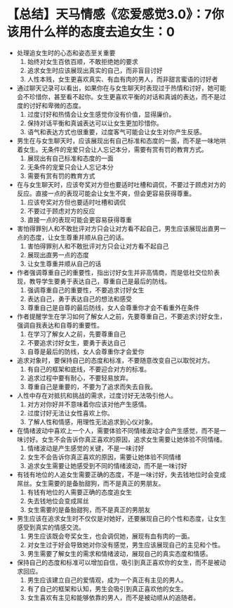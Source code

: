 # 【总结】天马情感《恋爱感觉3.0》：7你该用什么样的态度去追女生：0

-   处理追女生时的心态和姿态至关重要
    1.  始终对女生百依百顺，不敢拒绝她的要求
    2.  追求女生时应该展现出真实的自己，而非盲目讨好
    3.  人性本贱，女生更喜欢真实、有血有肉的男人，而非甜言蜜语的讨好者
-   通过聊天记录可以看出，如果你在与女生聊天时表现过于热情和讨好，她可能会不珍惜你，甚至看不起你。女生更喜欢平衡的对话和真诚的表达，而不是过度的讨好和卑微的态度。
    1.  过度讨好和热情会让女生感觉你没有价值，显得廉价。
    2.  保持对话平衡和真诚表达可以让女生更加珍惜你。
    3.  语气和表达方式也很重要，过度客气可能会让女生对你产生反感。
-   男生在与女生聊天时，应该展现出有自己标准和态度的一面，而不是一味地哄着女生。无条件的宠爱只会让人忘记本分，需要有赏有罚的教育方式。
    1.  展现出有自己标准和态度的一面
    2.  无条件的宠爱只会让人忘记本分
    3.  需要有赏有罚的教育方式
-   在与女生聊天时，应该夸奖对方但也要适时吐槽和调侃，不要过于顾虑对方的反应。直接一点的表现可能会让女生不爽，但会更容易获得尊重。
    1.  应该夸奖对方但也要适时吐槽和调侃
    2.  不要过于顾虑对方的反应
    3.  直接一点的表现可能会更容易获得尊重
-   害怕得罪别人和不敢批评对方只会让对方看不起自己，男生应该展现出直男一点的态度，让女生尊重并顺从自己的话。
    1.  害怕得罪别人和不敢批评对方只会让对方看不起自己
    2.  展现出直男一点的态度
    3.  让女生尊重并顺从自己的话
-   作者强调尊重自己的重要性，指出讨好女生并非高情商，而是低社交位阶表现，教导学生要勇于表达自己，尊重自己是最后的防线。
    1.  强调尊重自己的重要性，不要追求讨好女生
    2.  表达自己，勇于表达自己的想法和感受
    3.  尊重自己是自尊的最后防线，女人会尊重你才会不看重外在条件
-   作者提醒学生在学习如何了解女人之前，先要尊重自己，不要追求讨好女生，强调自我表达和自尊的重要性。
    1.  在学习了解女人之前，先要尊重自己
    2.  不要追求讨好女生，要勇于表达自己
    3.  自尊是最后的防线，女人会尊重你才会爱你
-   追求对象时，要保持自己的态度和标准，不要随意改变自己以取悦对方。
    1.  有自己的框架和底线，不要迎合对方的标准。
    2.  追求过程中要有耐心，不要轻易放弃。
    3.  尊重自己是重要的，不要为了追求而失去自我。
-   人性中存在对抵抗和挑战的需求，过度讨好无法吸引他人。
    1.  对方对你好并不意味着你应该对他产生感情。
    2.  过度讨好无法让女性喜欢上你。
    3.  了解人性和情感，用理性无法追求到心仪对象。
-   在情绪波动中喜欢上一个人，需要体验不同情绪波动才会产生感觉，而不是一味讨好。女生不会告诉你真正喜欢的原因，追求女生需要让她体验不同情绪。
    1.  情绪波动是产生感觉的关键，不是一味讨好
    2.  女生不会告诉你真正喜欢的原因，需要让她体验不同情绪
    3.  追求女生需要让她感受到不同的情绪波动，而不是一味讨好
-   有钱有地位的人追女生需要正确的态度，不是一味讨好，失去钱地位时会变成屌丝。女生需要的是备胎甜狗，而不是真正的男朋友。
    1.  有钱有地位的人需要正确的态度追女生
    2.  失去钱地位会变成屌丝
    3.  女生需要的是备胎甜狗，而不是真正的男朋友
-   男生应该在追求女生时不仅仅是对她好，还要展现自己的个性和态度，让女生感受到真实的情感交流。
    1.  男生应该既会夸奖女生，也会调侃她，展现有血有肉的一面。
    2.  对女生过于好会导致她对你没有感觉，男生应该展现自己的主见和个性。
    3.  男生需要了解女生的需求和情绪波动，展现自己的真实态度和情感。
-   保持自己的态度和标准可以增加自信，吸引到真正喜欢你的女生，而不是被动求回应。
    1.  男生应该建立自己的爱情观，成为一个真正有主见的男人。
    2.  有了自己的框架和认知，男生会吸引到真正喜欢他的女生。
    3.  女生喜欢有主见和能够依靠的男人，而不是被动顺从的追随者。